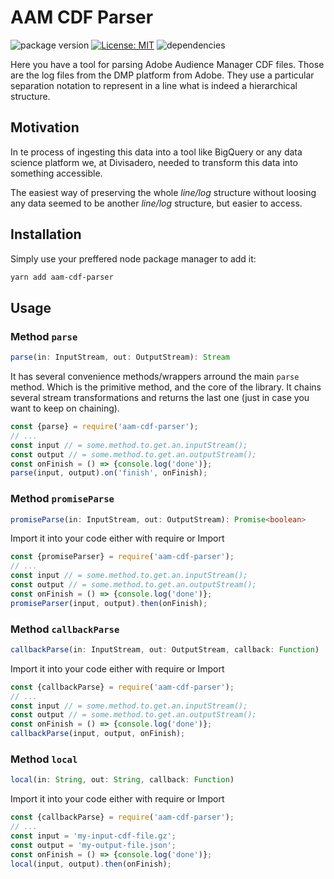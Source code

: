 # AAM CDF Parser

![package version](https://badge.fury.io/js/aam-cdf-parser.svg)
[![License: MIT](https://img.shields.io/badge/License-MIT-yellow.svg)](https://opensource.org/licenses/MIT)
![dependencies](https://david-dm.org/divisadero/aam-cdf-parser.svg)

Here you have a tool for parsing Adobe Audience Manager CDF files. Those
are the log files from the DMP platform from Adobe. They use a
particular separation notation to represent in a line what is indeed a
hierarchical structure.

## Motivation

In te process of ingesting this data into a tool like BigQuery or any
data science platform we, at Divisadero, needed to transform this data
into something accessible.

The easiest way of preserving the whole _line/log_ structure without
loosing any data seemed to be another _line/log_ structure, but easier
to access.

## Installation

Simply use your preffered node package manager to add it:
```sh
yarn add aam-cdf-parser
```

## Usage

### Method `parse`
```ts
parse(in: InputStream, out: OutputStream): Stream
```
It has several convenience methods/wrappers arround the main `parse`
method. Which is the primitive method, and the core of the library.
It chains several stream transformations and returns the last one (just
in case you want to keep on chaining).
```js
const {parse} = require('aam-cdf-parser');
// ...
const input // = some.method.to.get.an.inputStream();
const output // = some.method.to.get.an.outputStream();
const onFinish = () => {console.log('done')};
parse(input, output).on('finish', onFinish);
```

### Method `promiseParse`
```ts
promiseParse(in: InputStream, out: OutputStream): Promise<boolean>
```
Import it into your code either with require or Import
```js
const {promiseParser} = require('aam-cdf-parser');
// ...
const input // = some.method.to.get.an.inputStream();
const output // = some.method.to.get.an.outputStream();
const onFinish = () => {console.log('done')};
promiseParser(input, output).then(onFinish);
```

### Method `callbackParse`
```ts
callbackParse(in: InputStream, out: OutputStream, callback: Function)
```
Import it into your code either with require or Import
```js
const {callbackParse} = require('aam-cdf-parser');
// ...
const input // = some.method.to.get.an.inputStream();
const output // = some.method.to.get.an.outputStream();
const onFinish = () => {console.log('done')};
callbackParse(input, output, onFinish);
```

### Method `local`
```ts
local(in: String, out: String, callback: Function)
```
Import it into your code either with require or Import
```js
const {callbackParse} = require('aam-cdf-parser');
// ...
const input = 'my-input-cdf-file.gz';
const output = 'my-output-file.json';
const onFinish = () => {console.log('done')};
local(input, output).then(onFinish);
```

